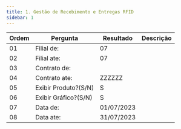 ```yaml
---
title: 1. Gestão de Recebimento e Entregas RFID
sidebar: 1
---
```


Ordem | Pergunta | Resultado | Descrição
----- | -------- | --------- | ---------
01    |Filial de: |07 |
02    |Filial ate: |07 |
03    |Contrato de: | |
04    |Contrato ate: |ZZZZZZ |
05    |Exibir Produto?(S/N) |S |
06    |Exibir Gráfico?(S/N) |S |
07    |Data de: |01/07/2023 |
08    |Data ate: |31/07/2023 |
